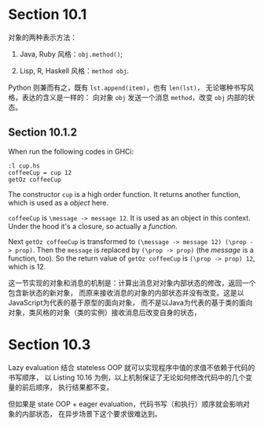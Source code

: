 # Section 10.1

对象的两种表示方法：

1. Java, Ruby 风格：`obj.method()`;

1. Lisp, R, Haskell 风格：`method obj`.

Python 则兼而有之，既有 `lst.append(item)`，也有 `len(lst)`，
无论哪种书写风格，表达的含义是一样的：
向对象 `obj` 发送一个消息 `method`，改变 `obj` 内部的状态。

## Section 10.1.2

When run the following codes in GHCi:
```
:l cup.hs
coffeeCup = cup 12
getOz coffeeCup
```

The constructor `cup` is a high order function.
It returns another function, which is used as a *object* here.

`coffeeCup` is `\message -> message 12`.
It is used as an object in this context.
Under the hood it's a closure, so actually a *function*.

Next `getOz coffeeCup` is transformed to `(\message -> message 12) (\prop -> prop)`.
Then the `message` is replaced by `(\prop -> prop)` (the *message* is a function, too).
So the return value of `getOz coffeeCup` is `(\prop -> prop) 12`, which is 12.

这一节实现的对象和消息的机制是：计算出消息对对象内部状态的修改，返回一个包含新状态的新对象，
而原来接收消息的对象的内部状态并没有改变。这是以JavaScript为代表的基于原型的面向对象，
而不是以Java为代表的基于类的面向对象，类风格的对象（类的实例）接收消息后改变自身的状态，

# Section 10.3

Lazy evaluation 结合 stateless OOP 就可以实现程序中值的求值不依赖于代码的书写顺序，
以 Listing 10.16 为例，以上机制保证了无论如何修改代码中的几个变量的前后顺序，
执行结果都不变。

但如果是 state OOP + eager evaluation，代码书写（和执行）顺序就会影响对象的内部状态，
在异步场景下这个要求很难达到。
